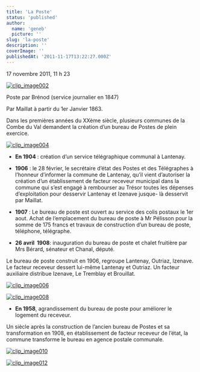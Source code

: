 ```yaml
---
title: 'La Poste'
status: 'published'
author:
  name: 'geneb'
  picture: ''
slug: 'la-poste'
description: ''
coverImage: ''
publishedAt: '2011-11-17T13:22:27.000Z'
---
```


17 novembre 2011, 11 h 23

[![clip_image002](/images/Windows-Live-Writer/c4cdab4a26ea_1478B/clip_image002_thumb.jpg "clip_image002")](/images/Windows-Live-Writer/c4cdab4a26ea_1478B/clip_image002_2.jpg)

Poste par Brénod (service journalier en 1847)

Par Maillat à partir du 1er Janvier 1863.

Dans les premières années du XXème siècle, plusieurs communes de la Combe du Val demandent la création d’un bureau de Postes de plein exercice.

[![clip_image004](/images/Windows-Live-Writer/c4cdab4a26ea_1478B/clip_image004_thumb.jpg "clip_image004")](/images/Windows-Live-Writer/c4cdab4a26ea_1478B/clip_image004_2.jpg)

- **En 1904** : création d’un service télégraphique communal à Lantenay.

- **1906** : le 28 février, le secrétaire d’état des Postes et des Télégraphes à l’honneur d’informer la commune de Lantenay, qu’il vient d’autoriser la création d’un établissement de facteur receveur municipal dans la commune qui s’est engagé à rembourser au Trésor toutes les dépenses d’exploitation pour desservir Lantenay et Izenave jusque- là desservit par Maillat.

- **1907** : Le bureau de poste est ouvert au service des colis postaux le 1er aout. Achat de l’emplacement du bureau de poste à Mr Pélisson pour la somme de 175 francs et travaux de construction d’un bureau de poste, téléphone, télégraphe.

- **26 avril  1908**: inauguration du bureau de poste et chalet fruitière par Mrs Bérard, sénateur et Chanal, député.

Le bureau de poste construit en 1906, regroupe Lantenay, Outriaz, Izenave. Le facteur receveur dessert lui-même Lantenay et Outriaz. Un facteur auxiliaire distribue Izenave, Le Tremblay et Brouillat.

[![clip_image006](/images/Windows-Live-Writer/c4cdab4a26ea_1478B/clip_image006_thumb.jpg "clip_image006")](/images/Windows-Live-Writer/c4cdab4a26ea_1478B/clip_image006_2.jpg)

[![clip_image008](/images/Windows-Live-Writer/c4cdab4a26ea_1478B/clip_image008_thumb.jpg "clip_image008")](/images/Windows-Live-Writer/c4cdab4a26ea_1478B/clip_image008_2.jpg)

- **En 1958**, agrandissement du bureau de poste pour améliorer le logement du receveur.

Un siècle après la construction de l’ancien bureau de Postes et sa transformation en 1908, en établissement de facteur receveur de l’état, la commune transforme le bureau en agence postale communale.

[![clip_image010](/images/Windows-Live-Writer/c4cdab4a26ea_1478B/clip_image010_thumb.jpg "clip_image010")](/images/Windows-Live-Writer/c4cdab4a26ea_1478B/clip_image010_2.jpg)

[![clip_image012](/images/Windows-Live-Writer/c4cdab4a26ea_1478B/clip_image012_thumb.jpg "clip_image012")](/images/Windows-Live-Writer/c4cdab4a26ea_1478B/clip_image012_2.jpg)
